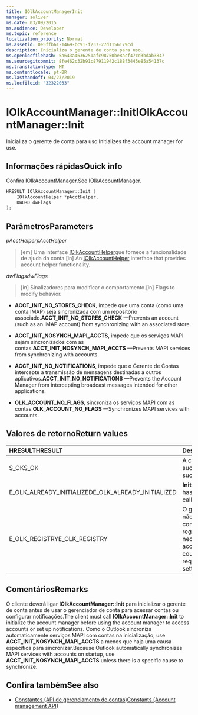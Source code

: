 ```yaml
---
title: IOlkAccountManagerInit
manager: soliver
ms.date: 03/09/2015
ms.audience: Developer
ms.topic: reference
localization_priority: Normal
ms.assetid: 0e5ffb61-1469-bc91-f237-27d1156179cd
description: Inicializa o gerente de conta para uso.
ms.openlocfilehash: 5a643a4636251afc98750be8acf47cd3bdab3847
ms.sourcegitcommit: 8fe462c32b91c87911942c188f3445e85a54137c
ms.translationtype: MT
ms.contentlocale: pt-BR
ms.lasthandoff: 04/23/2019
ms.locfileid: "32322033"
---
```

# <a name="iolkaccountmanagerinit"></a><span data-ttu-id="fa6a0-103">IOlkAccountManager::Init</span><span class="sxs-lookup"><span data-stu-id="fa6a0-103">IOlkAccountManager::Init</span></span>

<span data-ttu-id="fa6a0-104">Inicializa o gerente de conta para uso.</span><span class="sxs-lookup"><span data-stu-id="fa6a0-104">Initializes the account manager for use.</span></span>
  
## <a name="quick-info"></a><span data-ttu-id="fa6a0-105">Informações rápidas</span><span class="sxs-lookup"><span data-stu-id="fa6a0-105">Quick info</span></span>

<span data-ttu-id="fa6a0-106">Confira [IOlkAccountManager](iolkaccountmanager.md).</span><span class="sxs-lookup"><span data-stu-id="fa6a0-106">See [IOlkAccountManager](iolkaccountmanager.md).</span></span>
  
```cpp
HRESULT IOlkAccountManager::Init (  
    IOlkAccountHelper *pAcctHelper, 
    DWORD dwFlags 
);

```

## <a name="parameters"></a><span data-ttu-id="fa6a0-107">Parâmetros</span><span class="sxs-lookup"><span data-stu-id="fa6a0-107">Parameters</span></span>

<span data-ttu-id="fa6a0-108">_pAcctHelper_</span><span class="sxs-lookup"><span data-stu-id="fa6a0-108">_pAcctHelper_</span></span>
  
> <span data-ttu-id="fa6a0-109">[em] Uma interface [IOlkAccountHelper](iolkaccounthelper.md)que fornece a funcionalidade de ajuda da conta.</span><span class="sxs-lookup"><span data-stu-id="fa6a0-109">[in] An [IOlkAccountHelper](iolkaccounthelper.md) interface that provides account helper functionality.</span></span> 
    
<span data-ttu-id="fa6a0-110">_dwFlags_</span><span class="sxs-lookup"><span data-stu-id="fa6a0-110">_dwFlags_</span></span>
  
> <span data-ttu-id="fa6a0-111">[in] Sinalizadores para modificar o comportamento.</span><span class="sxs-lookup"><span data-stu-id="fa6a0-111">[in] Flags to modify behavior.</span></span>
    
   - <span data-ttu-id="fa6a0-112">**ACCT_INIT_NO_STORES_CHECK**, impede que uma conta (como uma conta IMAP) seja sincronizada com um repositório associado.</span><span class="sxs-lookup"><span data-stu-id="fa6a0-112">**ACCT_INIT_NO_STORES_CHECK** —Prevents an account (such as an IMAP account) from synchronizing with an associated store.</span></span> 
    
   - <span data-ttu-id="fa6a0-113">**ACCT_INIT_NOSYNCH_MAPI_ACCTS**, impede que os serviços MAPI sejam sincronizados com as contas.</span><span class="sxs-lookup"><span data-stu-id="fa6a0-113">**ACCT_INIT_NOSYNCH_MAPI_ACCTS** —Prevents MAPI services from synchronizing with accounts.</span></span> 
   
   - <span data-ttu-id="fa6a0-114">**ACCT_INIT_NO_NOTIFICATIONS**, impede que o Gerente de Contas intercepte a transmissão de mensagens destinadas a outros aplicativos.</span><span class="sxs-lookup"><span data-stu-id="fa6a0-114">**ACCT_INIT_NO_NOTIFICATIONS** —Prevents the Account Manager from intercepting broadcast messages intended for other applications.</span></span> 
   
   - <span data-ttu-id="fa6a0-115">**OLK_ACCOUNT_NO_FLAGS**, sincroniza os serviços MAPI com as contas.</span><span class="sxs-lookup"><span data-stu-id="fa6a0-115">**OLK_ACCOUNT_NO_FLAGS** —Synchronizes MAPI services with accounts.</span></span> 
    
## <a name="return-values"></a><span data-ttu-id="fa6a0-116">Valores de retorno</span><span class="sxs-lookup"><span data-stu-id="fa6a0-116">Return values</span></span>

|<span data-ttu-id="fa6a0-117">**HRESULT**</span><span class="sxs-lookup"><span data-stu-id="fa6a0-117">**HRESULT**</span></span>|<span data-ttu-id="fa6a0-118">**Descrição**</span><span class="sxs-lookup"><span data-stu-id="fa6a0-118">**Description**</span></span>|
|:-----|:-----|
|<span data-ttu-id="fa6a0-119">S_OK</span><span class="sxs-lookup"><span data-stu-id="fa6a0-119">S_OK</span></span>  <br/> |<span data-ttu-id="fa6a0-120">A chamada foi bem-sucedida.</span><span class="sxs-lookup"><span data-stu-id="fa6a0-120">The call succeeded.</span></span>  <br/> |
|<span data-ttu-id="fa6a0-121">E_OLK_ALREADY_INITIALIZED</span><span class="sxs-lookup"><span data-stu-id="fa6a0-121">E_OLK_ALREADY_INITIALIZED</span></span>  <br/> |<span data-ttu-id="fa6a0-122">**Init** já foi chamado.</span><span class="sxs-lookup"><span data-stu-id="fa6a0-122">**Init** has already been called.</span></span>  <br/> |
|<span data-ttu-id="fa6a0-123">E_OLK_REGISTRY</span><span class="sxs-lookup"><span data-stu-id="fa6a0-123">E_OLK_REGISTRY</span></span>  <br/> |<span data-ttu-id="fa6a0-124">O gerente de conta não pôde acessar as configurações de registro necessárias.</span><span class="sxs-lookup"><span data-stu-id="fa6a0-124">The account manager could not access the required registry settings.</span></span>  <br/> |
   
## <a name="remarks"></a><span data-ttu-id="fa6a0-125">Comentários</span><span class="sxs-lookup"><span data-stu-id="fa6a0-125">Remarks</span></span>

<span data-ttu-id="fa6a0-126">O cliente deverá ligar **IOlkAccountManager::Init** para inicializar o gerente de conta antes de usar o gerenciador de conta para acessar contas ou configurar notificações.</span><span class="sxs-lookup"><span data-stu-id="fa6a0-126">The client must call **IOlkAccountManager::Init** to initialize the account manager before using the account manager to access accounts or set up notifications.</span></span> <span data-ttu-id="fa6a0-127">Como o Outlook sincroniza automaticamente serviços MAPI com contas na inicialização, use **ACCT_INIT_NOSYNCH_MAPI_ACCTS** a menos que haja uma causa específica para sincronizar.</span><span class="sxs-lookup"><span data-stu-id="fa6a0-127">Because Outlook automatically synchronizes MAPI services with accounts on startup, use **ACCT_INIT_NOSYNCH_MAPI_ACCTS** unless there is a specific cause to synchronize.</span></span> 
  
## <a name="see-also"></a><span data-ttu-id="fa6a0-128">Confira também</span><span class="sxs-lookup"><span data-stu-id="fa6a0-128">See also</span></span>

- [<span data-ttu-id="fa6a0-129">Constantes (API de gerenciamento de contas)</span><span class="sxs-lookup"><span data-stu-id="fa6a0-129">Constants (Account management API)</span></span>](constants-account-management-api.md)


